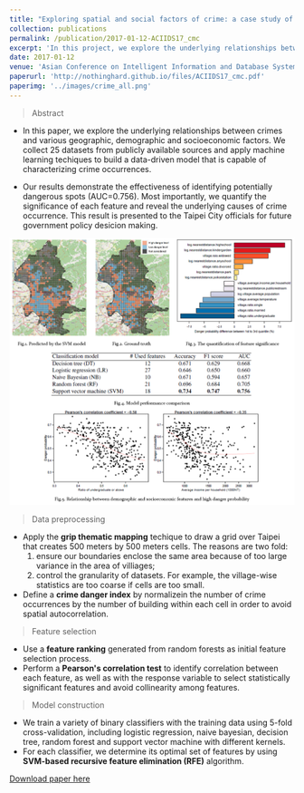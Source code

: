 ```yaml
---
title: "Exploring spatial and social factors of crime: a case study of Taipei city"
collection: publications
permalink: /publication/2017-01-12-ACIIDS17_cmc
excerpt: 'In this project, we explore the underlying relationships between crimes and various geographic, demographic and socioeconomic factors. Our results demonstrate the effectiveness of identifying potentially dangerous spots (AUC=0.756), and we also quantify the significance of each feature and reveal the underlying causes of crime occurrence. This work has been reported to the Taipei City officials for future government policy desicion making.'
date: 2017-01-12
venue: 'Asian Conference on Intelligent Information and Database Systems. Springer, Cham, 2017.'
paperurl: 'http://nothinghard.github.io/files/ACIIDS17_cmc.pdf'
paperimg: '../images/crime_all.png'
---
```


> Abstract

- In this paper, we explore the underlying relationships between crimes and various geographic, demographic and socioeconomic factors. We collect 25 datasets from publicly available sources and apply machine learning techiques to build a data-driven model that is capable of characterizing crime occurrences.

- Our results demonstrate the effectiveness of identifying potentially dangerous spots (AUC=0.756). Most importantly, we quantify the significance of each feature and reveal the underlying causes of crime occurrence. This result is presented to the Taipei City officials for future government policy desicion making.

![image description](../images/crime_all.png)

> Data preprocessing

- Apply the __grip thematic mapping__ techique to draw a grid over Taipei that creates 500 meters by 500 meters cells. The reasons are two fold:
	1. ensure our boundaries enclose the same area because of too large variance in the area of villiages;
	2. control the granularity of datasets. For example, the village-wise statistics are too coarse if cells are too small.
- Define a __crime danger index__ by normalizein the number of crime occurrences by the number of building within each cell in order to avoid spatial autocorrelation.

> Feature selection
- Use a __feature ranking__ generated from random forests as initial feature selection process.
- Perform a __Pearson's correlation test__ to identify correlation between each feature, as well as with the response variable to select statistically significant features and avoid collinearity among features.

> Model construction
- We train a variety of binary classifiers with the training data using 5-fold cross-validation, including logistic regression, naive bayesian, decision tree, random forest and support vector machine with different kernels.
- For each classifier, we determine its optimal set of features by using __SVM-based recursive feature elimination (RFE)__ algorithm.

<a href='http://nothinghard.github.io/files/ACIIDS17_cmc.pdf'>Download paper here</a>
